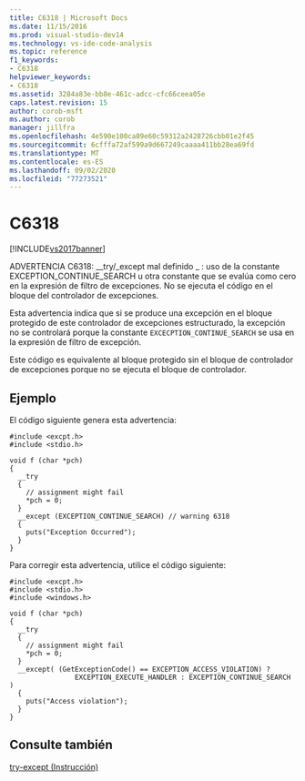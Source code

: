```yaml
---
title: C6318 | Microsoft Docs
ms.date: 11/15/2016
ms.prod: visual-studio-dev14
ms.technology: vs-ide-code-analysis
ms.topic: reference
f1_keywords:
- C6318
helpviewer_keywords:
- C6318
ms.assetid: 3284a83e-bb8e-461c-adcc-cfc66ceea05e
caps.latest.revision: 15
author: corob-msft
ms.author: corob
manager: jillfra
ms.openlocfilehash: 4e590e100ca89e60c59312a2428726cbb01e2f45
ms.sourcegitcommit: 6cfffa72af599a9d667249caaaa411bb28ea69fd
ms.translationtype: MT
ms.contentlocale: es-ES
ms.lasthandoff: 09/02/2020
ms.locfileid: "77273521"
---
```

# <a name="c6318"></a>C6318
[!INCLUDE[vs2017banner](../includes/vs2017banner.md)]

ADVERTENCIA C6318: __try/_except mal definido \_ : uso de la constante EXCEPTION_CONTINUE_SEARCH u otra constante que se evalúa como cero en la expresión de filtro de excepciones. No se ejecuta el código en el bloque del controlador de excepciones.  
  
 Esta advertencia indica que si se produce una excepción en el bloque protegido de este controlador de excepciones estructurado, la excepción no se controlará porque la constante `EXCECPTION_CONTINUE_SEARCH` se usa en la expresión de filtro de excepción.  
  
 Este código es equivalente al bloque protegido sin el bloque de controlador de excepciones porque no se ejecuta el bloque de controlador.  
  
## <a name="example"></a>Ejemplo  
 El código siguiente genera esta advertencia:  
  
```  
#include <excpt.h>  
#include <stdio.h>  
  
void f (char *pch)  
{  
  __try   
  {  
    // assignment might fail  
    *pch = 0;  
  }   
  __except (EXCEPTION_CONTINUE_SEARCH) // warning 6318  
  {  
    puts("Exception Occurred");  
  }  
}  
```  
  
 Para corregir esta advertencia, utilice el código siguiente:  
  
```  
#include <excpt.h>  
#include <stdio.h>  
#include <windows.h>  
  
void f (char *pch)  
{  
  __try   
  {  
    // assignment might fail  
    *pch = 0;  
  }   
  __except( (GetExceptionCode() == EXCEPTION_ACCESS_VIOLATION) ?  
                EXCEPTION_EXECUTE_HANDLER : EXCEPTION_CONTINUE_SEARCH )  
  {  
    puts("Access violation");  
  }  
}   
```  
  
## <a name="see-also"></a>Consulte también  
 [try-except (Instrucción)](https://msdn.microsoft.com/library/30d60071-ea49-4bfb-a8e6-7a420de66381)
